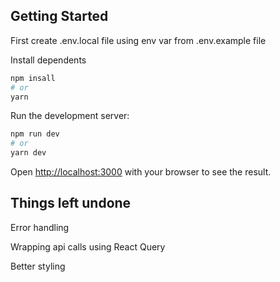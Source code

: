 ## Getting Started

First create .env.local file using env var from .env.example file

Install dependents

```bash
npm insall
# or
yarn
```

Run the development server:

```bash
npm run dev
# or
yarn dev
```

Open [http://localhost:3000](http://localhost:3000) with your browser to see the result.

## Things left undone

Error handling

Wrapping api calls using React Query

Better styling
